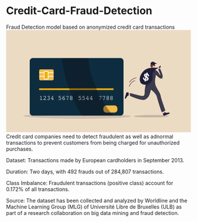# Credit-Card-Fraud-Detection
Fraud Detection model based on anonymized credit card transactions
![image](https://github.com/JulJul00/Credit-Card-Fraud-Detection/blob/main/Credit%20Card%20Fraud.png)
Credit card companies need to detect fraudulent as well as adnormal transactions to prevent customers from being charged for unauthorized purchases.

Dataset: Transactions made by European cardholders in September 2013.

Duration: Two days, with 492 frauds out of 284,807 transactions.

Class Imbalance: Fraudulent transactions (positive class) account for 0.172% of all transactions.

Source:
The dataset has been collected and analyzed by Worldline and the Machine Learning Group (MLG) of Université Libre de Bruxelles (ULB) as part of a research collaboration on big data mining and fraud detection.
